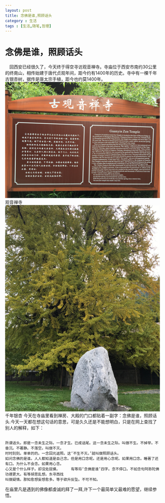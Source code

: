 ```yaml
---
layout: post
title: 念佛是谁,照顾话头
category : 生活
tags : [生活,随笔,哲理]
---
```


# 念佛是谁，照顾话头

　回西安已经很久了，今天终于得空寻访观音禅寺。寺庙位于西安市南约30公里的终南山，相传始建于唐代贞观年间，距今约有1400年的历史。寺中有一棵千年古银杏树，据传是唐太宗手植，距今也约莫1400年。
![观音寺](/public/img/guanyin-zen-temple.jpeg)
观音禅寺
![千年银杏](/public/img/qiannian-gushu_meitu_1.jpg)
千年银杏
今天在寺庙里看到禅房、大殿的门口都贴着一副字：念佛是谁，照顾话头.今天一天都在想这句话的意思，可是久久还是不能想明白，只是在网上查找了别人的解释，如下：

<pre><code>
所谓话头。即是一念未生之际。一念才生。已成话尾。这一念未生之际。叫做不生。不掉举。不昏沉。不著静。不落空。叫做不灭。
时时刻刻。单单的的。一念回光返照。这‘不生不灭。’就叫做照顾话头。
如问念佛的是谁。人人都知道是自己念。但是用口念呢。还是用心念呢。如果用口念。睡著了还有口。为什么不会念。如果用心念。
心又是个什么样子。却没处捉摸。     有等将‘念佛是谁’四字。念不停口。不如念句阿弥陀佛功德更大。有等胡思乱想。东寻西找
叫做疑情。那知愈想妄想愈多。等于欲升反坠。不可不知。
</code></pre>

在庙里凡是遇到的佛像都虔诚的拜了一拜,许下一个最简单又最难的愿望，继续参悟。
